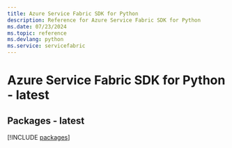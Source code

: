 ```yaml
---
title: Azure Service Fabric SDK for Python
description: Reference for Azure Service Fabric SDK for Python
ms.date: 07/23/2024
ms.topic: reference
ms.devlang: python
ms.service: servicefabric
---
```

# Azure Service Fabric SDK for Python - latest
## Packages - latest
[!INCLUDE [packages](service-fabric-index.md)]